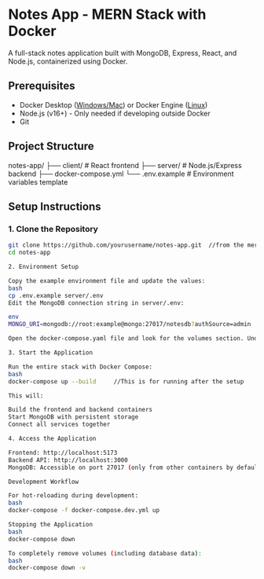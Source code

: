 # Notes App - MERN Stack with Docker

A full-stack notes application built with MongoDB, Express, React, and Node.js, containerized using Docker.

## Prerequisites

- Docker Desktop ([Windows/Mac](https://www.docker.com/products/docker-desktop/)) or Docker Engine ([Linux](https://docs.docker.com/engine/install/))
- Node.js (v16+) - Only needed if developing outside Docker
- Git

## Project Structure

notes-app/
├── client/ # React frontend
├── server/ # Node.js/Express backend
├── docker-compose.yml
└── .env.example # Environment variables template

## Setup Instructions

### 1. Clone the Repository

```bash
git clone https://github.com/yourusername/notes-app.git  //from the mern-docker branch
cd notes-app

2. Environment Setup

Copy the example environment file and update the values:
bash
cp .env.example server/.env
Edit the MongoDB connection string in server/.env:

env
MONGO_URI=mongodb://root:example@mongo:27017/notesdb?authSource=admin

Open the docker-compose.yaml file and look for the volumes section. Under that, you'll find a key named device. If it's currently set to '!', remove all the '!' characters. Then, create an empty folder anywhere on your system (you can give it any name), and replace '!' with the full path to that empty folder. Use this path as the value for device.

3. Start the Application

Run the entire stack with Docker Compose:
bash
docker-compose up --build     //This is for running after the setup

This will:

Build the frontend and backend containers
Start MongoDB with persistent storage
Connect all services together

4. Access the Application

Frontend: http://localhost:5173
Backend API: http://localhost:3000
MongoDB: Accessible on port 27017 (only from other containers by default)

Development Workflow

For hot-reloading during development:
bash
docker-compose -f docker-compose.dev.yml up

Stopping the Application
bash
docker-compose down

To completely remove volumes (including database data):
bash
docker-compose down -v
```
